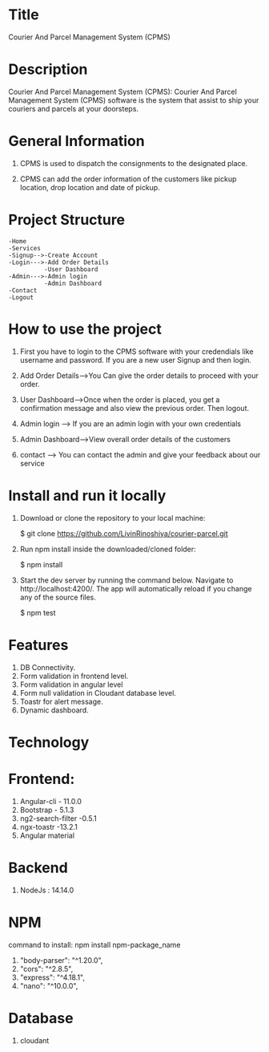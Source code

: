 # Title

Courier And Parcel Management System (CPMS)

# Description

Courier And Parcel Management System (CPMS):
Courier And Parcel Management System (CPMS) software is the system that assist to ship your couriers and parcels at your doorsteps.

# General Information

1. CPMS is used to dispatch the consignments to the designated place.

2. CPMS can add the order information of the customers like pickup location, drop location and date of pickup.

# Project Structure

    -Home
    -Services
    -Signup-->-Create Account
    -Login--->-Add Order Details
              -User Dashboard
    -Admin--->-Admin login
              -Admin Dashboard
    -Contact
    -Logout

# How to use the project

1. First you have to login to the CPMS software with your credendials like username and password. If you are a new user Signup and then login.

2. Add Order Details-->You Can give the order details to proceed with your order.

3. User Dashboard-->Once when the order is placed, you get a confirmation message and also view the previous order. Then logout.

4. Admin login --> If you are an admin login with your own credentials

5. Admin Dashboard-->View overall order details of the customers

6. contact --> You can contact the admin and give your feedback about our service

# Install and run it locally

1.  Download or clone the repository to your local machine:

    $ git clone https://github.com/LivinRinoshiya/courier-parcel.git

2.  Run npm install inside the downloaded/cloned folder:

    $ npm install

3.  Start the dev server by running the command below. Navigate to http://localhost:4200/.
    The app will automatically reload if you change any of the source files.

    $ npm test

# Features

1. DB Connectivity.
2. Form validation in frontend level.
3. Form validation in angular level
4. Form null validation in Cloudant database level.
5. Toastr for alert message.
6. Dynamic dashboard.

# Technology

# Frontend:

1. Angular-cli - 11.0.0
2. Bootstrap - 5.1.3
3. ng2-search-filter -0.5.1
4. ngx-toastr -13.2.1
5. Angular material

# Backend

1. NodeJs : 14.14.0

# NPM

command to install: npm install npm-package_name

1. "body-parser": "^1.20.0",
2. "cors": "^2.8.5",
3. "express": "^4.18.1",
4. "nano": "^10.0.0",

# Database

1. cloudant
